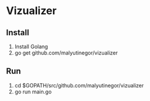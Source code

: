 # Vizualizer

## Install

1. Install Golang
2. go get github.com/malyutinegor/vizualizer

## Run

1. cd $GOPATH/src/github.com/malyutinegor/vizualizer
2. go run main.go
